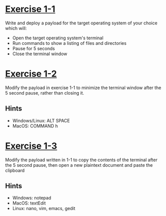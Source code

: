 # [Exercise 1-1](https://github.com/shadyenapp/SinkingTheRubberDucky/blob/main/Exercises/Exercise%201/Exercise%201-1.txt)
Write and deploy a payload for the target operating system of your choice which will:
* Open the target operating system's terminal
* Run commands to show a listing of files and directories
* Pause for 5 seconds
* Close the terminal window

# [Exercise 1-2](https://github.com/shadyenapp/SinkingTheRubberDucky/blob/main/Exercises/Exercise%201/Exercise%201-2.txt)
Modify the payload in exercise 1-1 to minimize the terminal window after the 5 second pause, rather than closing it.
## Hints
* Windows/Linux: ALT SPACE
* MacOS: COMMAND h

# [Exercise 1-3](https://github.com/shadyenapp/SinkingTheRubberDucky/blob/main/Exercises/Exercise%201/Exercise%201-3.txt)
Modify the payload written in 1-1 to copy the contents of the terminal after the 5 second pause, then open a new plaintext document and paste the clipboard
## Hints
* Windows: notepad
* MacOS: textEdit
* Linux: nano, vim, emacs, gedit

